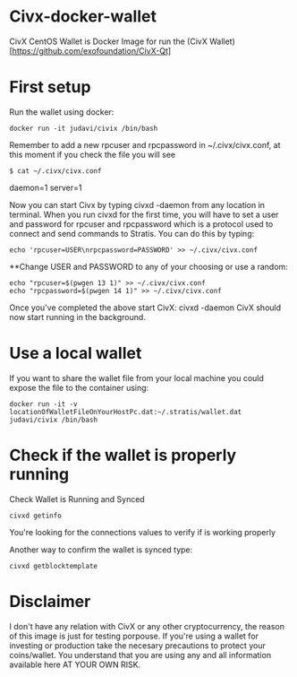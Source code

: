 # Civx-docker-wallet
CivX CentOS Wallet is Docker Image for run the (CivX Wallet)[https://github.com/exofoundation/CivX-Qt]


# First setup

Run the wallet using docker:

```
docker run -it judavi/civix /bin/bash
```

Remember to add a new rpcuser and rpcpassword in ~/.civx/civx.conf, at this moment if you check the file you will see

```
$ cat ~/.civx/civx.conf
```
daemon=1
server=1

Now you can start Civx by typing civxd -daemon from any location in terminal.
When you run civxd for the first time, you will have to set a user and password for rpcuser and rpcpassword which is a protocol used to connect and send commands to Stratis. You can do this by typing:

```
echo 'rpcuser=USER\nrpcpassword=PASSWORD' >> ~/.civx/civx.conf
```

**Change USER and PASSWORD to any of your choosing or use a random:

```
echo "rpcuser=$(pwgen 13 1)" >> ~/.civx/civx.conf
echo "rpcpassword=$(pwgen 14 1)" >> ~/.civx/civx.conf
```

Once you've completed the above start CivX:
civxd -daemon
CivX should now start running in the background.


# Use a local wallet

If you want to share the wallet file from your local machine you could expose the file to the container using:

```
docker run -it -v locationOfWalletFileOnYourHostPc.dat:~/.stratis/wallet.dat judavi/civix /bin/bash
```

# Check if the wallet is properly running

Check Wallet is Running and Synced
```
civxd getinfo
```
You're looking for the connections values to verify if is working properly

Another way to confirm the wallet is synced type:

```
civxd getblocktemplate
```


# Disclaimer

I don't have any relation with CivX or any other cryptocurrency, the reason of this image is just for testing porpouse. If you're using a wallet for investing or production  take the necesary precautions to protect your coins/wallet. You understand that you are using any and all information available here AT YOUR OWN RISK.
